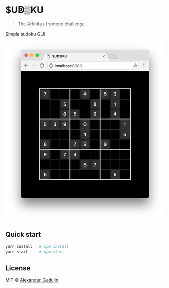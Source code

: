 # $Uↁ▒KU

> The Affinitas frontend challenge

Simple sudoku GUI

![Screenshot](/screenshot.png)

## Quick start

```sh
yarn install   # npm install
yarn start     # npm start
```

## License

MIT © [Alexander Gudulin](http://gudulin.com)